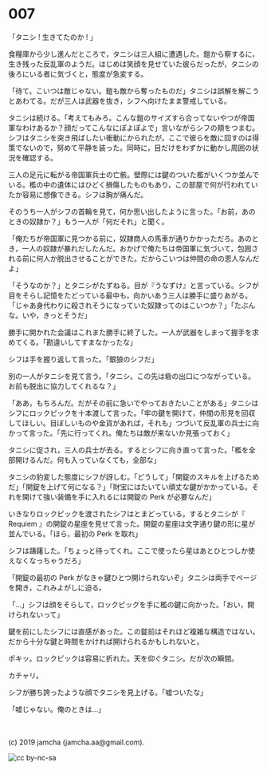 

# 007

「タニシ ! 生きてたのか ! 」

食糧庫から少し進んだところで，タニシは三人組に遭遇した。鎧から察するに，生き残った反乱軍のようだ。はじめは笑顔を見せていた彼らだったが，タニシの後ろにいる者に気づくと，態度が急変する。

「待て。こいつは敵じゃない。鎧も敵から奪ったものだ」タニシは誤解を解こうとあわてる。だが三人は武器を抜き，シフへ向けたまま警戒している。

タニシは続ける。「考えてもみろ。こんな鎧のサイズすら合ってないやつが帝国軍なわけあるか？顔だってこんなにぽよぽよで」言いながらシフの頬をつまむ。シフはタニシを突き飛ばしたい衝動にかられたが，ここで彼らを敵に回すのは得策でないので，努めて平静を装った。同時に，目だけをわずかに動かし周囲の状況を確認する。

三人の足元に転がる帝国軍兵士の亡骸。壁際には鍵のついた檻がいくつか並んでいる。檻の中の遺体にはひどく損傷したものもあり，この部屋で何が行われていたか容易に想像できる。シフは胸が痛んだ。

そのうち一人がシフの首輪を見て，何か思い出したように言った。「お前，あのときの奴隷か？」もう一人が「何だそれ」と聞く。

「俺たちが帝国軍に見つかる前に，奴隷商人の馬車が通りかかっただろ。あのとき，一人の奴隷が暴れだしたんだ。おかげで俺たちは帝国軍に気づいて，包囲される前に何人か脱出させることができた。だからこいつは仲間の命の恩人なんだよ」

「そうなのか？」とタニシがたずねる。目が『うなずけ』と言っている。シフが目をそらし記憶をたどっている最中も，向かいあう三人は勝手に盛りあがる。「じゃあ身代わりに殺されそうになっていた奴隷ってのはこいつか？」「たぶんな。いや，きっとそうだ」

勝手に開かれた会議はこれまた勝手に終了した。一人が武器をしまって握手を求めてくる。「勘違いしてすまなかったな」

シフは手を握り返して言った。「銀狼のシフだ」

別の一人がタニシを見て言う。「タニシ。この先は砦の出口につながっている。お前も脱出に協力してくれるな？」

「ああ，もちろんだ。だがその前に急いでやっておきたいことがある」タニシはシフにロックピックを十本渡して言った。「牢の鍵を開けて，仲間の形見を回収してほしい。目ぼしいものや金貨があれば，それも」つづいて反乱軍の兵士に向かって言った。「先に行ってくれ。俺たちは敵が来ないか見張っておく」

タニシに促され，三人の兵士が去る。するとシフに向き直って言った。「檻を全部開けるんだ。何も入っていなくても，全部な」

タニシの豹変した態度にシフが訝しむ。「どうして」「開錠のスキルを上げるためだ」「開錠を上げて何になる？」「財宝にはたいてい頑丈な鍵がかかっている。それを開けて強い装備を手に入れるには開錠の Perk が必要なんだ」

いきなりロックピックを渡されたシフはとまどっている。するとタニシが『 Requiem 』の開錠の星座を見せて言った。開錠の星座は文字通り鍵の形に星が並んでいる。「ほら，最初の Perk を取れ」

シフは躊躇した。「ちょっと待ってくれ。ここで使ったら星はあとひとつしか使えなくなっちゃうだろ」

「開錠の最初の Perk がなきゃ鍵ひとつ開けられないぞ」タニシは両手でページを開き，これみよがしに迫る。

「…」シフは顔をそらして，ロックピックを手に檻の鍵に向かった。「おい，開けられないって」

鍵を前にしたシフには直感があった。この錠前はそれほど複雑な構造ではない。だから十分な鍵と時間をかければ開けられるかもしれないと。

ポキッ。ロックピックは容易に折れた。天を仰ぐタニシ。だが次の瞬間。

カチャリ。

シフが勝ち誇ったような顔でタニシを見上げる。「嘘ついたな」

「嘘じゃない。俺のときは…」

<br>
<br>
(c) 2019 jamcha (jamcha.aa@gmail.com).

![cc by-nc-sa](https://i.creativecommons.org/l/by-nc-sa/4.0/88x31.png)

